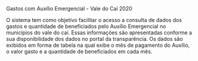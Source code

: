 Gastos com Auxílio Emergencial - Vale do Caí 2020

O sistema tem como objetivo facilitar o acesso a consulta de dados dos gastos e quantidade de beneficiados pelo Auxílio Emergencial no municípios do vale do caí.  Essas informações são apresentadas conforme a sua disponibilidade dos dados no portal da transparência. Os dados são exibidos em forma de tabela na qual exibe o mês de pagamento do Auxílio, o valor gasto e a quantidade de beneficiados em cada mês.
